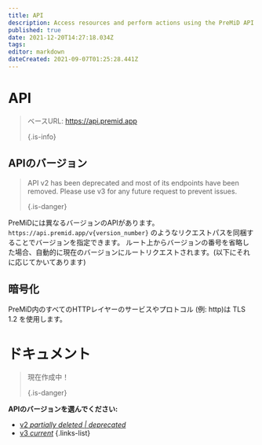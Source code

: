 ```yaml
---
title: API
description: Access resources and perform actions using the PreMiD API
published: true
date: 2021-12-20T14:27:18.034Z
tags:
editor: markdown
dateCreated: 2021-09-07T01:25:28.441Z
---
```


# API

> ベースURL: https://api.premid.app 
> 
> {.is-info}

## APIのバージョン
> API v2 has been deprecated and most of its endpoints have been removed. Please use v3 for any future request to prevent issues. 
> 
> {.is-danger}

PreMiDには異なるバージョンのAPIがあります。 `https://api.premid.app/v{version_number}` のようなリクエストパスを同梱することでバージョンを指定できます。 ルート上からバージョンの番号を省略した場合、自動的に現在のバージョンにルートリクエストされます。(以下にそれに応じてかいてあります)

## 暗号化

PreMiD内のすべてのHTTPレイヤーのサービスやプロトコル (例: http)は TLS 1.2 を使用します。

# ドキュメント
> 現在作成中！ 
> 
> {.is-danger}

**APIのバージョンを選んでください:**
- [v2 *partially deleted | deprecated*](/dev/api/v2)
- [v3 *current*](/dev/api/v3)
{.links-list}
